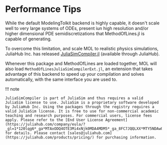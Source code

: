 # Performance Tips

While the default ModelingTolkit backend is highly capable, it doesn't scale well to very large systems of ODEs, present iun high resolution and/or higher dimensional PDE semidiscretizations that MethodOfLines.jl is capable of generating.

To overcome this limitation, and scale MOL to realistic physics simulations, JuliaHub Inc. has released [JuliaSimCompiler.jl](https://juliahub.com/products/juliasim/) (available through JuliaHub).

Whenever this package and MethodOfLines are loaded together, MOL will also load `MethodOfLinesJuliaSimCompilerExt.jl`, an extension that takes advantage of this backend to speed up your compilation and solves automatically, with the same interface you are used to.

!!! note
    
    JuliaSimCompiler is part of JuliaSim and thus requires a valid JuliaSim license to use. JuliaSim is a proprietary software developed by JuliaHub Inc. Using the packages through the registry requires a valid JuliaSim license. It is free to use for non-commercial academic teaching and research purposes. For commercial users, license fees apply. Please refer to the [End User License Agreement](https://juliahub.com/company/eula/?_gl=1*120lqg6*_ga*MTAxODQ4OTE3Mi4xNjk0MDA4MDM5*_ga_8FC7JQQLXX*MTY5NDAwODAzOC4xLjEuMTY5NDAwODgxMC4wLjAuMA..) for details. Please contact [sales@juliahub.com](https://juliahub.com/products/pricing/) for purchasing information.
